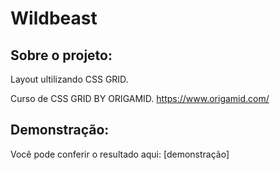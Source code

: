 # Wildbeast


## Sobre o projeto:

Layout ultilizando CSS GRID.


Curso de CSS GRID BY ORIGAMID.
https://www.origamid.com/

## Demonstração:

Você pode conferir o resultado aqui: [demonstração]